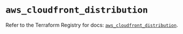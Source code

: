 # `aws_cloudfront_distribution`

Refer to the Terraform Registry for docs: [`aws_cloudfront_distribution`](https://registry.terraform.io/providers/hashicorp/aws/5.90.1/docs/resources/cloudfront_distribution).
